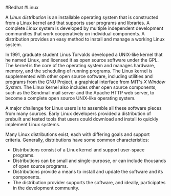 #Redhat #Linux 

A _Linux distribution_ is an installable operating system that is constructed from a Linux kernel and that supports user programs and libraries. A complete _Linux_ system is developed by multiple independent development communities that work cooperatively on individual components. A distribution provides an easy method to install and manage a working Linux system.

In 1991, graduate student Linus Torvalds developed a UNIX-like kernel that he named Linux, and licensed it as open source software under the GPL. The kernel is the core of the operating system and manages hardware, memory, and the scheduling of running programs. The Linux kernel is supplemented with other open source software, including utilities and programs from the GNU Project, a graphical interface from MIT's _X Window System_. The Linux kernel also includes other open source components, such as the Sendmail mail server and the Apache HTTP web server, to become a complete open source UNIX-like operating system.

A major challenge for Linux users is to assemble all these software pieces from many sources. Early Linux developers provided a distribution of prebuilt and tested tools that users could download and install to quickly implement Linux systems.

Many Linux distributions exist, each with differing goals and support criteria. Generally, distributions have some common characteristics:

- Distributions consist of a Linux kernel and support user-space programs.
- Distributions can be small and single-purpose, or can include thousands of open source programs.
- Distributions provide a means to install and update the software and its components.
- The distribution provider supports the software, and ideally, participates in the development community.